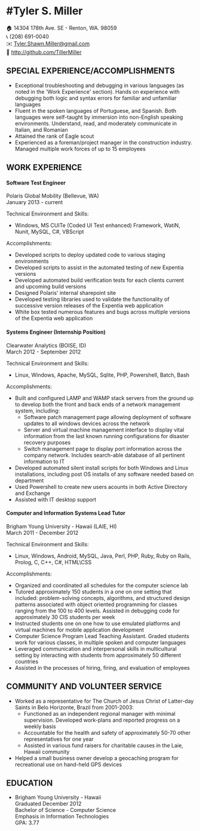 #Tyler S. Miller  
===
:house: 14304 178th Ave. SE - Renton, WA. 98059  
:telephone_receiver: (208) 691-0040  
:envelope: Tyler.Shawn.Miller@gmail.com  
:bust_in_silhouette: http://github.com/TillerMiller  

SPECIAL EXPERIENCE/ACCOMPLISHMENTS
---
* Exceptional troubleshooting and debugging in various languages (as noted in the 'Work Experience' section). Hands on experience with debugging both logic and syntax errors for familiar and unfamiliar languages
* Fluent in the spoken languages of Portuguese, and Spanish. Both languages were self-taught by immersion into non-English speaking environments. Understand, read, and moderately communicate in Italian, and Romanian
* Attained the rank of Eagle scout
* Experienced as a foreman/project manager in the construction industry. Managed multiple work forces of up to 15 employees

WORK EXPERIENCE
---
#### Software Test Engineer  
Polaris Global Mobility (Bellevue, WA)  
January 2013 - current

Technical Environment and Skills:

* Windows, MS CUITe (Coded UI Test enhanced) Framework, WatiN, Nunit, MySQL, C#, VBScript

Accomplishments:

* Developed scripts to deploy updated code to various staging environments
* Developed scripts to assist in the automated testing of new Expentia versions
* Developed automated build verification tests for each clients current and upcoming build versions
* Designed Polaris' internal sharepoint site
* Developed testing libraries used to validate the functionality of successive version releases of the Expentia web application
* White box tested numerous features and bugs across multiple versions of the Expentia web application

#### Systems Engineer (Internship Position)
Clearwater Analytics (BOISE, ID)  
March 2012 - September 2012

Technical Environment and Skills:

* Linux, Windows, Apache, MySQL, Sqlite, PHP, Powershell, Batch, Bash

Accomplishments:

* Built and configured LAMP and WAMP stack servers from the ground up to develop both the front and back ends of a network management system, including:
	+ Software patch management page allowing deployment of software updates to all windows devices across the network
	+ Server and virtual machine management interface to display vital information from the last known running configurations for disaster recovery purposes
	+ Switch management page to display port information across the company network.  Includes search-able database of all pertinent information to IT
* Developed automated silent install scripts for both Windows and Linux installations, including post OS installs of any software needed based on department
* Used Powershell to create new users acounts in both Active Directory and Exchange
* Assisted with IT desktop support

#### Computer and Information Systems Lead Tutor
Brigham Young University - Hawaii (LAIE, HI)  
March 2011 - December 2012

Technical Environment and Skills:

* Linux, Windows, Android, MySQL, Java, Perl, PHP, Ruby, Ruby on Rails, Prolog, C, C++, C#, HTML\CSS

Accomplishments:

* Organized and coordinated all schedules for the computer science lab
* Tutored approximately 150 students in a one on one setting that included: problem-solving concepts, algorithms, and structured design patterns associated with object oriented programming for classes ranging from the 100 to 400 levels.  Assisted in debugging code for approximately 30 CIS students per week
* Instructed students one on one how to use emulated platforms and virtual machines for mobile application development
* Computer Science Program Lead Teaching Assistant.  Graded students work for various classes, in multiple spoken and computer languages
* Leveraged communication and interpersonal skills in multicultural setting by interacting with students from approximately 50 different countries
* Assisted in the processes of hiring, firing, and evaluation of employees

COMMUNITY AND VOLUNTEER SERVICE
---
* Worked as a representative for The Church of Jesus Christ of Latter-day Saints in Belo Horizonte, Brazil from 2001-2003:
	+ Functioned as an independent regional manager with minimal supervision.  Developed work-plans and reported progress on a weekly basis
	+ Accountable for the health and safety of approximately 50-70 other representatives for one year
	+ Assisted in various fund raisers for charitable causes in the Laie, Hawaii community
* Helped a small business owner develop a geocaching program for recreational use on hand-held GPS devices

EDUCATION
---
* Brigham Young University - Hawaii  
Graduated December 2012  
Bachelor of Science - Computer Science  
Emphasis in Information Technologies  
GPA: 3.77

